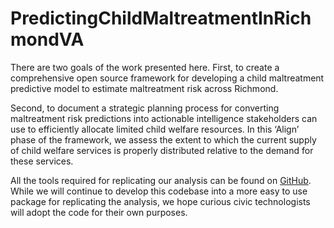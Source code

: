 # PredictingChildMaltreatmentInRichmondVA

There are two goals of the work presented here. First, to create a comprehensive open source framework for developing a child maltreatment predictive model to estimate maltreatment risk across Richmond.

Second, to document a strategic planning process for converting maltreatment risk predictions into actionable intelligence stakeholders can use to efficiently allocate limited child welfare resources. In this ‘Align’ phase of the framework, we assess the extent to which the current supply of child welfare services is properly distributed relative to the demand for these services.

All the tools required for replicating our analysis can be found on [GitHub](https://github.com/urbanSpatial/spatialML_package). While we will continue to develop this codebase into a more easy to use package for replicating the analysis, we hope curious civic technologists will adopt the code for their own purposes.
